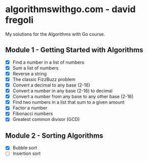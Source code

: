 # algorithmswithgo.com - david fregoli

My solutions for the Algorithms with Go course.

## Module 1 - Getting Started with Algorithms
- [x] Find a number in a list of numbers
- [x] Sum a list of numbers
- [x] Reverse a string
- [x] The classic FizzBuzz problem
- [x] Convert a decimal to any base (2-16)
- [x] Convert a number in any base (2-16) to decimal
- [x] Convert a number from any base to any other base (2-16)
- [x] Find two numbers in a list that sum to a given amount
- [x] Factor a number
- [x] Fibonacci numbers
- [x] Greatest common divisor (GCD)

## Module 2 - Sorting Algorithms
- [x] Bubble sort
- [ ] Insertion sort
